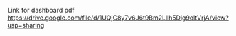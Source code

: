 Link for dashboard pdf
https://drive.google.com/file/d/1UQjC8y7v6J6t9Bm2Lllh5Dig9oltVrjA/view?usp=sharing
